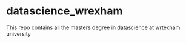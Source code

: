 # datascience_wrexham
This repo contains all the masters degree in  datascience at wrtexham university
